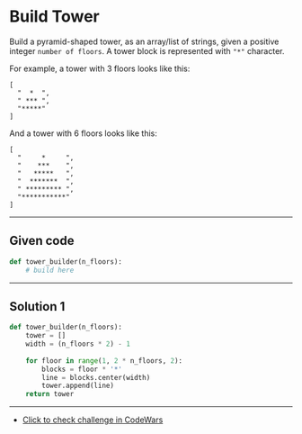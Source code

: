 # Build Tower

Build a pyramid-shaped tower, as an array/list of strings, given a positive integer `number of floors`. A tower block is represented with `"*"` character.

For example, a tower with 3 floors looks like this:
```
[
  "  *  ",
  " *** ", 
  "*****"
]
```
And a tower with 6 floors looks like this:

```
[
  "     *     ", 
  "    ***    ", 
  "   *****   ", 
  "  *******  ", 
  " ********* ", 
  "***********"
]
```

---

## Given code
```python
def tower_builder(n_floors):
    # build here
```

---

## Solution 1
```python
def tower_builder(n_floors):
    tower = []
    width = (n_floors * 2) - 1
    
    for floor in range(1, 2 * n_floors, 2):
        blocks = floor * '*'
        line = blocks.center(width)
        tower.append(line)
    return tower
```

---

- [Click to check challenge in CodeWars](https://www.codewars.com/kata/576757b1df89ecf5bd00073b)